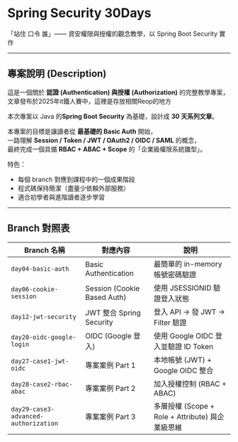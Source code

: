 # Spring Security 30Days

「站住 口令 誰」—— 資安權限與授權的觀念教學，以 Spring Boot Security 實作

---

## 專案說明 (Description)

這是一個關於 **認證 (Authentication) 與授權 (Authorization)** 的完整教學專案，文章發布於2025年it鐵人賽中，這裡是存放相關Reop的地方

本次專案以 Java 的**Spring Boot Security** 為基礎，設計成 **30 天系列文章**。  

本專案的目標是讓讀者從 **最基礎的 Basic Auth** 開始，  
一路理解 **Session / Token / JWT / OAuth2 / OIDC / SAML** 的概念，  
最終完成一個具備 **RBAC + ABAC + Scope** 的「企業級權限系統雛型」。  

特色：
- 每個 branch 對應到課程中的一個成果階段  
- 程式碼保持簡潔（盡量少依賴外部服務）  
- 適合初學者與進階讀者逐步學習  

---

##  Branch 對照表

| Branch 名稱 | 對應內容 | 說明 |
|-------------|----------|------|
| `day04-basic-auth` | Basic Authentication | 最簡單的 in-memory 帳號密碼驗證 |
| `day06-cookie-session` | Session (Cookie Based Auth) | 使用 JSESSIONID 驗證登入狀態 |
| `day12-jwt-security` | JWT 整合 Spring Security | 登入 API → 發 JWT → Filter 驗證 |
| `day20-oidc-google-login` | OIDC (Google 登入) | 使用 Google OIDC 登入並驗證 ID Token |
| `day27-case1-jwt-oidc` | 專案案例 Part 1 | 本地帳號 (JWT) + Google OIDC 整合 |
| `day28-case2-rbac-abac` | 專案案例 Part 2 | 加入授權控制 (RBAC + ABAC) |
| `day29-case3-advanced-authorization` | 專案案例 Part 3 | 多層授權 (Scope + Role + Attribute) 與企業級思維 |
